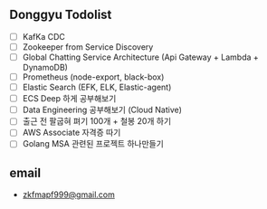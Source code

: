 ## Donggyu Todolist

- [ ] KafKa CDC
- [ ] Zookeeper from Service Discovery
- [ ] Global Chatting Service Architecture (Api Gateway + Lambda + DynamoDB)
- [ ] Prometheus (node-export, black-box)
- [ ] Elastic Search (EFK, ELK, Elastic-agent)
- [ ] ECS Deep 하게 공부해보기
- [ ] Data Engineering 공부해보기 (Cloud Native)
- [ ] 출근 전 팔굽혀 펴기 100개 + 철봉 20개 하기
- [ ] AWS Associate 자격증 따기
- [ ] Golang MSA 관련된 프로젝트 하나만들기

## email
- zkfmapf999@gmail.com